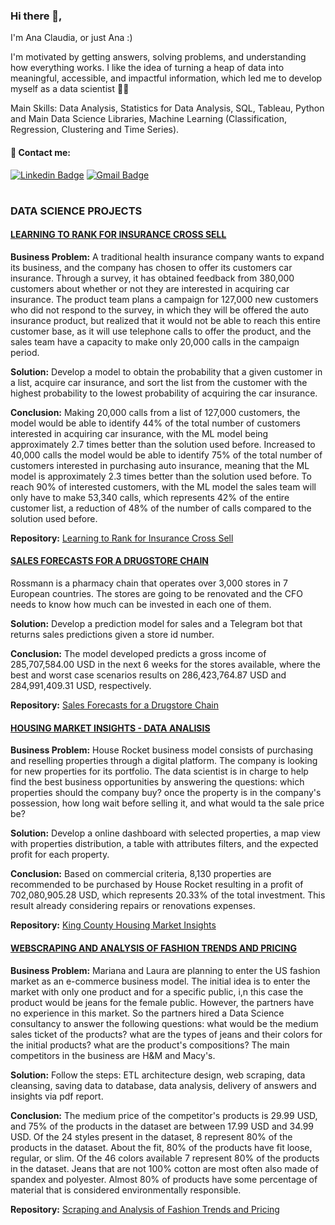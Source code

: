 ### Hi there 👋,

I'm Ana Claudia, or just Ana :)

I'm motivated by getting answers, solving problems, and understanding how everything works. I like the idea of turning a heap of data into meaningful, accessible, and impactful information, which led me to develop myself as a data scientist :woman_technologist:

Main Skills: Data Analysis, Statistics for Data Analysis, SQL, Tableau, Python and Main Data Science Libraries, Machine Learning (Classification, Regression, Clustering and Time Series).

#### 🤝 Contact me:

[![Linkedin Badge](https://img.shields.io/badge/-LinkedIn-black?style=flat-square&logo=Linkedin&logoColor=white&link=https://www.linkedin.com/in/anaclaudiarlemos//)](https://www.linkedin.com/in/anaclaudiarlemos/)
[![Gmail Badge](https://img.shields.io/badge/-Gmail-black?style=flat-square&logo=Gmail&logoColor=white&link:rlemos.anaclaudia@gmail.com)](mailto:rlemos.anaclaudia@gmail.com)

#
### DATA SCIENCE PROJECTS

#### [LEARNING TO RANK FOR INSURANCE CROSS SELL](https://github.com/anaclaudialemos/learning_to_rank_for_cross_sell)   
**Business Problem:** A traditional health insurance company wants to expand its business, and the company has chosen to offer its customers car insurance. Through a survey, it has obtained feedback from 380,000 customers about whether or not they are interested in acquiring car insurance. The product team plans a campaign for 127,000 new customers who did not respond to the survey, in which they will be offered the auto insurance product, but realized that it would not be able to reach this entire customer base, as it will use telephone calls to offer the product, and the sales team have a capacity to make only 20,000 calls in the campaign period.

**Solution:** Develop a model to obtain the probability that a given customer in a list, acquire car insurance, and sort the list from the customer with the highest probability to the lowest probability of acquiring the car insurance.
 
**Conclusion:** Making 20,000 calls from a list of 127,000 customers, the model would be able to identify 44% of the total number of customers interested in acquiring car insurance, with the ML model being approximately 2.7 times better than the solution used before. Increased to 40,000 calls the model would be able to identify 75% of the total number of customers interested in purchasing auto insurance, meaning that the ML model is approximately 2.3 times better than the solution used before. To reach 90% of interested customers, with the ML model the sales team will only have to make 53,340 calls, which represents 42% of the entire customer list, a reduction of 48% of the number of calls compared to the solution used before.

**Repository:** [Learning to Rank for Insurance Cross Sell](https://github.com/anaclaudialemos/learning_to_rank_for_cross_sell)   

#### [SALES FORECASTS FOR A DRUGSTORE CHAIN](https://github.com/anaclaudialemos/drugstore_sales_prediction)   
Rossmann is a pharmacy chain that operates over 3,000 stores in 7 European countries. The stores are going to be renovated and the CFO needs to know how much can be invested in each one of them.   

**Solution:** Develop a prediction model for sales and a Telegram bot that returns sales predictions given a store id number.

**Conclusion:** The model developed predicts a gross income of 285,707,584.00 USD in the next 6 weeks for the stores available, where the best and worst case scenarios results on 286,423,764.87 USD and 284,991,409.31 USD, respectively.    

**Repository:** [Sales Forecasts for a Drugstore Chain](https://github.com/anaclaudialemos/drugstore_sales_prediction)   

#### [HOUSING MARKET INSIGHTS - DATA ANALISIS](https://github.com/anaclaudialemos/housing_market_analysis)   

**Business Problem:** House Rocket business model consists of purchasing and reselling properties through a digital platform. The company is looking for new properties for its portfolio. The data scientist is in charge to help find the best business opportunities by answering the questions: which properties should the company buy? once the property is in the company's possession, how long wait before selling it, and what would ta the sale price be?   

**Solution:** Develop a online dashboard with selected properties, a map view with properties distribution, a table with attributes filters, and the expected profit for each property.

**Conclusion:** Based on commercial criteria, 8,130 properties are recommended to be purchased by House Rocket resulting in a profit of 702,080,905.28 USD, which represents 20.33% of the total investment. This result already considering repairs or renovations expenses.   

**Repository:** [King County Housing Market Insights](https://github.com/anaclaudialemos/housing_market_analysis) 

#### [WEBSCRAPING AND ANALYSIS OF FASHION TRENDS AND PRICING](https://github.com/anaclaudialemos/scraping_and_analysis_of_fashion_products)   

**Business Problem:** Mariana and Laura are planning to enter the US fashion market as an e-commerce business model. The initial idea is to enter the market with only one product and for a specific public, i,n this case the product would be jeans for the female public. However, the partners have no experience in this market. So the partners hired a Data Science consultancy to answer the following questions: what would be the medium sales ticket of the products? what are the types of jeans and their colors for the initial products? what are the product's compositions? The main competitors in the business are H&M and Macy's. 

**Solution:** Follow the steps: ETL architecture design, web scraping, data cleansing, saving data to database, data analysis, delivery of answers and insights via pdf report.

**Conclusion:** The medium price of the competitor's products is 29.99 USD, and 75% of the products in the dataset are between 17.99 USD and 34.99 USD. Of the 24 styles present in the dataset, 8 represent 80% of the products in the dataset. About the fit, 80% of the products have fit loose, regular, or slim. Of the 46 colors available 7 represent 80% of the products in the dataset. Jeans that are not 100% cotton are most often also made of spandex and polyester. Almost 80% of products have some percentage of material that is considered environmentally responsible.

**Repository:** [Scraping and Analysis of Fashion Trends and Pricing](https://github.com/anaclaudialemos/scraping_and_analysis_of_fashion_products) 
